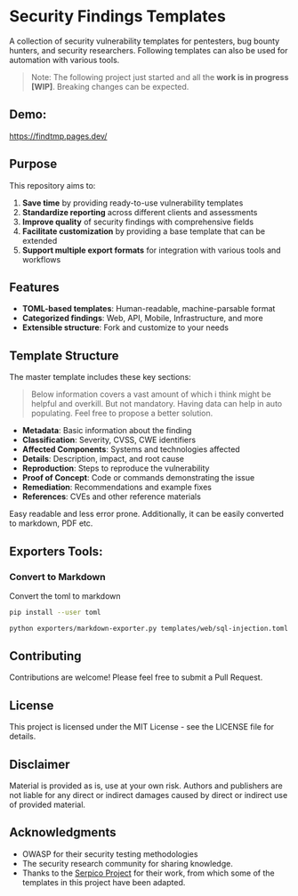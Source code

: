 # Security Findings Templates

A collection of security vulnerability templates for pentesters, bug bounty hunters, and security researchers. Following templates can also be used for automation with various tools.

> Note: The following project just started and all the **work is in progress [WIP]**. Breaking changes can be expected.

## Demo:
https://findtmp.pages.dev/

## Purpose

This repository aims to:

1. **Save time** by providing ready-to-use vulnerability templates
2. **Standardize reporting** across different clients and assessments
3. **Improve quality** of security findings with comprehensive fields
4. **Facilitate customization** by providing a base template that can be extended
5. **Support multiple export formats** for integration with various tools and workflows

## Features

- **TOML-based templates**: Human-readable, machine-parsable format
- **Categorized findings**: Web, API, Mobile, Infrastructure, and more
- **Extensible structure**: Fork and customize to your needs

## Template Structure

The master template includes these key sections:

> Below information covers a vast amount of which i think might be helpful and overkill. But not mandatory. Having data can help in auto populating. Feel free to propose a better solution.

- **Metadata**: Basic information about the finding
- **Classification**: Severity, CVSS, CWE identifiers
- **Affected Components**: Systems and technologies affected
- **Details**: Description, impact, and root cause
- **Reproduction**: Steps to reproduce the vulnerability
- **Proof of Concept**: Code or commands demonstrating the issue
- **Remediation**: Recommendations and example fixes
- **References**: CVEs and other reference materials


Easy readable and less error prone. Additionally, it can be easily converted to markdown, PDF etc.

## Exporters Tools:

### Convert to Markdown

Convert the toml to markdown

``` bash
pip install --user toml
```

``` bash
python exporters/markdown-exporter.py templates/web/sql-injection.toml > sql-finding.md
```

## Contributing

Contributions are welcome! Please feel free to submit a Pull Request.

## License

This project is licensed under the MIT License - see the LICENSE file for details.

## Disclaimer

Material is provided as is, use at your own risk. Authors and publishers are not liable for any direct or indirect damages caused by direct or indirect use of provided material.

## Acknowledgments

- OWASP for their security testing methodologies
- The security research community for sharing knowledge.
- Thanks to the [Serpico Project](https://github.com/SerpicoProject/Serpico) for their work, from which some of the templates in this project have been adapted.
